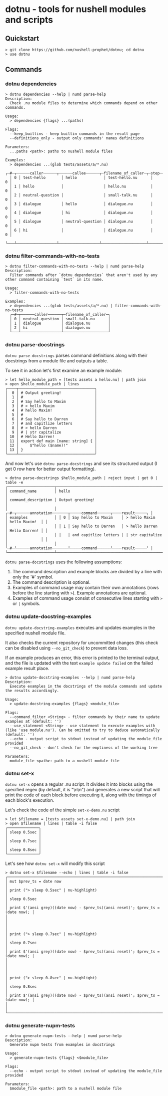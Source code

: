 # dotnu - tools for nushell modules and scripts

## Quickstart

```nushell no-run
> git clone https://github.com/nushell-prophet/dotnu; cd dotnu
> use dotnu
```

## Commands

### dotnu dependencies

```nushell
> dotnu dependencies --help | numd parse-help
Description:
  Check .nu module files to determine which commands depend on other commands.

Usage:
  > dependencies {flags} ...(paths)

Flags:
  --keep_builtins - keep builtin commands in the result page
  --definitions_only - output only commands' names definitions

Parameters:
  ...paths <path>: paths to nushell module files

Examples:
  > dependencies ...(glob tests/assets/a/*.nu)
  ╭─#─┬──────caller──────┬──────callee──────┬─filename_of_caller─┬─step─╮
  │ 0 │ test-hello       │ hello            │ test-hello.nu      │    0 │
  │ 1 │ hello            │                  │ hello.nu           │    0 │
  │ 2 │ neutral-question │                  │ small-talk.nu      │    0 │
  │ 3 │ dialogue         │ hello            │ dialogue.nu        │    0 │
  │ 4 │ dialogue         │ hi               │ dialogue.nu        │    0 │
  │ 5 │ dialogue         │ neutral-question │ dialogue.nu        │    0 │
  │ 6 │ hi               │                  │ dialogue.nu        │    0 │
  ╰───┴──────────────────┴──────────────────┴────────────────────┴──────╯
```

### dotnu filter-commands-with-no-tests

```nushell
> dotnu filter-commands-with-no-tests --help | numd parse-help
Description:
  Filter commands after `dotnu dependencies` that aren't used by any other command containing `test` in its name.

Usage:
  > filter-commands-with-no-tests

Examples:
  > dependencies ...(glob tests/assets/a/*.nu) | filter-commands-with-no-tests
  ╭─#─┬──────caller──────┬─filename_of_caller─╮
  │ 0 │ neutral-question │ small-talk.nu      │
  │ 1 │ dialogue         │ dialogue.nu        │
  │ 2 │ hi               │ dialogue.nu        │
  ╰───┴──────────────────┴────────────────────╯
```

### dotnu parse-docstrings

`dotnu parse-docstrings` parses command definitions along with their docstrings from a module file and outputs a table.

To see it in action let's first examine an example module:

```nushell
> let hello_module_path = [tests assets a hello.nu] | path join
> open $hello_module_path | lines
╭────┬──────────────────────────────────╮
│  0 │ # Output greeting!               │
│  1 │ #                                │
│  2 │ # Say hello to Maxim             │
│  3 │ # > hello Maxim                  │
│  4 │ # hello Maxim!                   │
│  5 │ #                                │
│  6 │ # Say hello to Darren            │
│  7 │ # and capitlize letters          │
│  8 │ # > hello Darren                 │
│  9 │ # | str capitalize               │
│ 10 │ # Hello Darren!                  │
│ 11 │ export def main [name: string] { │
│ 12 │     $"hello ($name)!"            │
│ 13 │ }                                │
╰────┴──────────────────────────────────╯
```

And now let's use `dotnu parse-docstrings` and see its structured output (I get 0 row here for better output formatting).

```nushell
> dotnu parse-docstrings $hello_module_path | reject input | get 0 | table -e
╭─────────────────────┬──────────────────────────────────────────────────────────────────╮
│ command_name        │ hello                                                            │
│ command_description │ Output greeting!                                                 │
│                     │ ╭─#─┬──────annotation───────┬─────command──────┬────result─────╮ │
│ examples            │ │ 0 │ Say hello to Maxim    │ > hello Maxim    │ hello Maxim!  │ │
│                     │ │ 1 │ Say hello to Darren   │ > hello Darren   │ Hello Darren! │ │
│                     │ │   │ and capitlize letters │ | str capitalize │               │ │
│                     │ ╰─#─┴──────annotation───────┴─────command──────┴────result─────╯ │
╰─────────────────────┴──────────────────────────────────────────────────────────────────╯
```

`dotnu parse-docstrings` uses the following assumptions:
1. The command description and example blocks are divided by a line with only the '#' symbol.
2. The command description is optional.
3. Examples of command usage may contain their own annotations (rows before the line starting with `>`). Example annotations are optional.
4. Examples of command usage consist of consecutive lines starting with `>` or `|` symbols.

### dotnu update-docstring-examples

`dotnu update-docstring-examples` executes and updates examples in the specified nushell module file.

It also checks the current repository for uncommitted changes (this check can be disabled using `--no_git_check`) to prevent data loss.

If an example produces an error, this error is printed to the terminal output, and the file is updated with the text `example update failed` on the failed example result place.

```nushell
> dotnu update-docstring-examples --help | numd parse-help
Description:
  Execute examples in the docstrings of the module commands and update the results accordingly.

Usage:
  > update-docstring-examples {flags} <module_file>

Flags:
  --command_filter <String> - filter commands by their name to update examples at (default: '')
  --use_statement <String> - use statement to execute examples with (like 'use module.nu'). Can be omitted to try to deduce automatically (default: '')
  --echo - output script to stdout instead of updating the module_file provided
  --no_git_check - don't check for the emptiness of the working tree

Parameters:
  module_file <path>: path to a nushell module file
```

### dotnu set-x

`dotnu set-x` opens a regular .nu script. It divides it into blocks using the specified regex (by default, it is "\n\n") and generates a new script that will print the code of each block before executing it, along with the timings of each block's execution.

Let's check the code of the simple `set-x-demo.nu` script

```nushell
> let $filename = [tests assets set-x-demo.nu] | path join
> open $filename | lines | table -i false
╭──────────────╮
│ sleep 0.5sec │
│              │
│ sleep 0.7sec │
│              │
│ sleep 0.8sec │
╰──────────────╯
```

Let's see how `dotnu set-x` will modify this script

```nushell
> dotnu set-x $filename --echo | lines | table -i false
╭─────────────────────────────────────────────────────────────────────────────────╮
│ mut $prev_ts = date now                                                         │
│ print ("> sleep 0.5sec" | nu-highlight)                                         │
│ sleep 0.5sec                                                                    │
│ print $'(ansi grey)((date now) - $prev_ts)(ansi reset)'; $prev_ts = (date now); │
│                                                                                 │
│                                                                                 │
│ print ("> sleep 0.7sec" | nu-highlight)                                         │
│ sleep 0.7sec                                                                    │
│ print $'(ansi grey)((date now) - $prev_ts)(ansi reset)'; $prev_ts = (date now); │
│                                                                                 │
│                                                                                 │
│ print ("> sleep 0.8sec" | nu-highlight)                                         │
│ sleep 0.8sec                                                                    │
│ print $'(ansi grey)((date now) - $prev_ts)(ansi reset)'; $prev_ts = (date now); │
│                                                                                 │
╰─────────────────────────────────────────────────────────────────────────────────╯
```

### dotnu generate-nupm-tests

```nushell
> dotnu generate-nupm-tests --help | numd parse-help
Description:
  Generate nupm tests from examples in docstrings

Usage:
  > generate-nupm-tests {flags} <$module_file>

Flags:
  --echo - output script to stdout instead of updating the module_file provided

Parameters:
  $module_file <path>: path to a nushell module file
```

